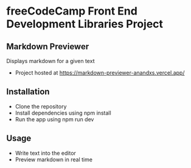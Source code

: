 # freeCodeCamp Front End Development Libraries Project

## Markdown Previewer

Displays markdown for a given text

- Project hosted at https://markdown-previewer-anandxs.vercel.app/

## Installation

- Clone the repository
- Install dependencies using npm install
- Run the app using npm run dev

## Usage

- Write text into the editor
- Preview markdown in real time
